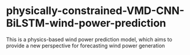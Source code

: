 # physically-constrained-VMD-CNN-BiLSTM-wind-power-prediction
This is a physics-based wind power prediction model, which aims to provide a new perspective for forecasting wind power generation
